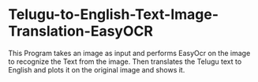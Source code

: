# Telugu-to-English-Text-Image-Translation-EasyOCR
This Program takes an image as input and performs EasyOcr on the image to recognize the Text from the image. Then translates the Telugu text to English and plots it on the original image and shows it.
